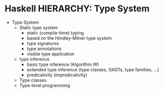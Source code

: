 # Haskell HIERARCHY: Type System

- Type System
  - Static type system
    - static (compile-time) typing
    - based on the Hindley-Milner type system
    - type signatures
    - type annotations
    - visible type application
  - type inference
    - basic type inference (Algorithm W)
    - extended type inference (type classes, GADTs, type families, …)
    - predicativity (impredicativity)
  - Type classes
  - Type-level programming
